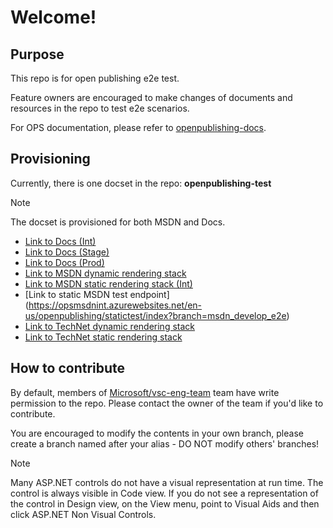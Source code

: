 # Welcome!

## Purpose
This repo is for open publishing e2e test.

Feature owners are encouraged to make changes of documents and resources in the repo to test e2e scenarios.

For OPS documentation, please refer to [openpublishing-docs](https://ppe.msdn.microsoft.com/en-us/openpublishing/docs?branch=master).

## Provisioning
Currently, there is one docset in the repo: **openpublishing-test**

> [!NOTE]
> The docset is provisioned for both MSDN and Docs.
> + [Link to Docs (Int)](https://docspilot.azurewebsites.net/en-us/openpublishing/test/index?branch=master)
> + [Link to Docs (Stage)](https://stage.docs.microsoft.com/en-us/openpublishing/test/index?branch=master)
> + [Link to Docs (Prod)](https://docs.microsoft.com/en-us/openpublishing/test/index?branch=master)
> + [Link to MSDN dynamic rendering stack](https://ppe.msdn.microsoft.com/en-us/openpublishing/test?branch=master)
> + [Link to MSDN static rendering stack (Int)](https://opsmsdnint.azurewebsites.net/en-us/openpublishing/test/index?branch=master)
> + [Link to static MSDN test endpoint] (https://opsmsdnint.azurewebsites.net/en-us/openpublishing/statictest/index?branch=msdn_develop_e2e)
> + [Link to TechNet dynamic rendering stack](https://ppe.technet.microsoft.com/en-us/openpublishing/test-tn/index?branch=master)
> + [Link to TechNet static rendering stack](https://opstechnetint.azurewebsites.net/en-us/openpublishing/test-tn/index?branch=master)

## How to contribute
By default, members of [Microsoft/vsc-eng-team](https://github.com/orgs/Microsoft/teams/vsc-eng-team) team have write permission to the repo. Please contact the owner of the team if you'd like to contribute.

You are encouraged to modify the contents in your own branch, please create a branch named after your alias - DO NOT modify others' branches! 

> [!NOTE]
> Many ASP.NET controls do not have a visual representation at run time. The control is always visible in <span class="label">Code</span> view. If you do not see a representation of the control in <span class="label">Design</span> view, on the <span class="label">View</span> menu, point to <span class="label">Visual Aids</span> and then click <span class="label">ASP.NET Non Visual Controls</span>.
